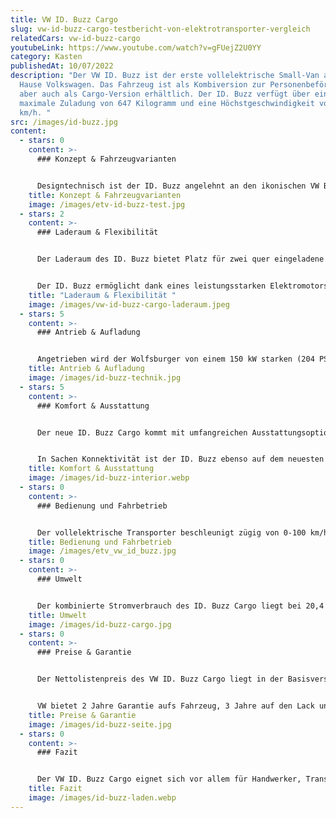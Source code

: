 ```yaml
---
title: VW ID. Buzz Cargo
slug: vw-id-buzz-cargo-testbericht-von-elektrotransporter-vergleich
relatedCars: vw-id-buzz-cargo
youtubeLink: https://www.youtube.com/watch?v=gFUejZ2U0YY
category: Kasten
publishedAt: 10/07/2022
description: "Der VW ID. Buzz ist der erste vollelektrische Small-Van aus dem
  Hause Volkswagen. Das Fahrzeug ist als Kombiversion zur Personenbeförderung,
  aber auch als Cargo-Version erhältlich. Der ID. Buzz verfügt über eine
  maximale Zuladung von 647 Kilogramm und eine Höchstgeschwindigkeit von 145
  km/h. "
src: /images/id-buzz.jpg
content:
  - stars: 0
    content: >-
      ### Konzept & Fahrzeugvarianten


      Designtechnisch ist der ID. Buzz angelehnt an den ikonischen VW Bulli, der auch unter dem Namen VW T1 bekannt ist. Mit dem ID. Buzz bringt Volkswagen den ersten vollelektrischen Small-Van in Serienfertigung auf den Markt. Der Elektrotransporter komplementiert damit die Personenwagen-Serie bestehend aus ID.3, ID.4 und ID.5. Der Transporter ist mit Außenmaßen von knapp 4,70 m Länge, 2,20 m Breite und 1,95  m Höhe relativ kompakt. Das Fahrzeug ist zum einen als Personenwagen mit 5 Sitzplätzen oder als Cargo-Version mit 3 Sitzplätzen und offenem Laderaum erhältlich. VW will in Zukunft jedoch auch weitere Versionen mit sechs und sieben Sitzplätzen sowie mit längerem Radstand anbieten. Bei der Cargo-Ausführung ist hinter den Sitzen eine feste Trennwand installiert. Diese kann gegen Aufpreis auch mit einer Fenster- und/oder einer Durchladeöffnung versehen werden.
    title: Konzept & Fahrzeugvarianten
    image: /images/etv-id-buzz-test.jpg
  - stars: 2
    content: >-
      ### Laderaum & Flexibilität


      Der Laderaum des ID. Buzz bietet Platz für zwei quer eingeladene Europaletten. Das Ladevolumen von bis zu 3,9 Kubikmetern und die maximale Nutzlast von 650 kg bringen vielfältige Einsatzmöglichkeiten für Handwerker, Dienstleister  und Lieferdienste. Die Ladehöhe von circa 62 cm ist angenehm niedrig und ermöglicht über seitliche Schiebetüren beziehungsweise eine Heckklappe oder Flügeltüren komfortables Beladen. Wer jedoch wirklich sperrige und schwere Gegenstände transportieren muss, sollte eher zu einem größeren Transporter tendieren. Der Small-Van ist zudem nur als Kastenwagen verfügbar. Wer eine Pritsche oder Ähnliches sucht, wird hier ebenso nicht fündig. 


      Der ID. Buzz ermöglicht dank eines leistungsstarken Elektromotors mit einer optionalen Anhängerkupplung maximale Anhängelasten von bis zu 1.000 kg (gebremst, bei 12 % Steigung) und 750 kg (ungebremst).
    title: "Laderaum & Flexibilität "
    image: /images/vw-id-buzz-cargo-laderaum.jpeg
  - stars: 5
    content: >-
      ### Antrieb & Aufladung


      Angetrieben wird der Wolfsburger von einem 150 kW starken (204 PS) Elektromotor, der in die Hinterachse integriert ist. Dieser ermöglicht ein maximales Drehmoment von 310 Nm und eine Höchstgeschwindigkeit von 145 km/h (elektronisch abgeregelt). Der Strom kommt von einer Lithium-Ionen-Batterie mit einem Bruttoenergiegehalt von 82 kWh und 77 kWh netto. Damit kommt das Fahrzeug auf eine Reichweite von maximal 420 km (WLTP). In  gut 8 Stunden lässt sich der ID.Buzz an einer Wallbox voll aufladen. Zudem verfügt das Fahrzeug über eine Schnellladefunktion mit Gleichstrom. So kann das Fahrzeug mit bis zu 170 kW  in 30 Minuten von 5 % bis 80 % in ca. 30 Minuten geladen werden.
    title: Antrieb & Aufladung
    image: /images/id-buzz-technik.jpg
  - stars: 5
    content: >-
      ### Komfort & Ausstattung


      Der neue ID. Buzz Cargo kommt mit umfangreichen Ausstattungsoptionen und Features auf den Markt. Zur Serienausstattung der Cargo-Version gehören unter anderem: elektrisch einstell- und beheizbare Außenspiegel, LED-Scheinwerfer, das Warnsystem "Car2X", Einparkhilfe, Notbremsassistent "Front Assist" mit Fußgänger- und Radfahrer-Erkennung, CCS-Ladekabel, Klimaanlage, Ladekabel Mode 3 Typ 2 (16 A), Mobiltelefon-Schnittstelle, das Radiosystem "Ready 2 Discover" und eine Zentralverriegelung mit schlüssellosem Startsystem. Zudem bietet VW einen umfangreichen Katalog für mögliche Sonderausstattungen und so kann das Fahrzeug beispielsweise mit über 30 Assistenzsystemen ausgestattet werden. Der Elektrotransporter ist zudem in 11 verschiedenen Farbvarianten erhältlich. 


      In Sachen Konnektivität ist der ID. Buzz ebenso auf dem neuesten Stand der Technik. Eine integrierte SIM-Karte sorgt hier dafür, die digitalen Funktionen und die Software des ID. Buzz aktuell zu halten.
    title: Komfort & Ausstattung
    image: /images/id-buzz-interior.webp
  - stars: 0
    content: >-
      ### Bedienung und Fahrbetrieb


      Der vollelektrische Transporter beschleunigt zügig von 0-100 km/h in 10,2 Sekunden. Der Heckmotor bringt dank des tiefliegenden Schwerpunkts des Lithium-Akkus seine Leistung auch optimal auf die Straße. Der minimale Wendekreis des Fahrzeugs liegt bei knapp 11 Metern und so lässt sich der Van auch im urbanen Umfeld gut manövrieren. Im Innenraum des ID. Buzz Cargo lassen sich optional zahlreiche USB-C-Ports, die weitere Endgeräte mit Strom versorgen können, verbauen. Auf dem Armaturenbrett befindet sich außerdem eine geräumige Ablagefläche für Dokumente oder Ähnliches. In Punkto Verkehrsübersicht büßt der ID. Buzz im Vergleich zu einem klassischen VW Van durch die vordere Säulenstruktur etwas ein.
    title: Bedienung und Fahrbetrieb
    image: /images/etv_vw_id_buzz.jpg
  - stars: 0
    content: >-
      ### Umwelt 


      Der kombinierte Stromverbrauch des ID. Buzz Cargo liegt bei 20,4 - 22,2 kWh/100 km (WLTP). Dieser ist bezogen auf die Fahrzeuggröße vergleichsweise niedrig. Bei angenommenen 30 Cent pro Kilowattstunde kosten 100 km Fahrstrecke circa 6,12 - 6,66 €. Ein zusätzliches Solarmodul für mehr Reichweite wird von VW nicht angeboten.
    title: Umwelt
    image: /images/id-buzz-cargo.jpg
  - stars: 0
    content: >-
      ### Preise & Garantie


      Der Nettolistenpreis des VW ID. Buzz Cargo liegt in der Basisversion bei 45.740 €. Mit den zusätzlichen 19 Prozent Mehrwertsteuer  kostet der Stromer dann 54.430,60 €. 


      VW bietet 2 Jahre Garantie aufs Fahrzeug, 3 Jahre auf den Lack und 12 Jahre auf Durchrostung. Auf die Batterie des VW ID. Buzz gibt der Hersteller eine Garantie von 8 Jahren oder 160.000 Kilometern.
    title: Preise & Garantie
    image: /images/id-buzz-seite.jpg
  - stars: 0
    content: >-
      ### Fazit


      Der VW ID. Buzz Cargo eignet sich vor allem für Handwerker, Transportunternehmen und Dienstleister. In Sachen Ausstattung, Assitenzsystemen und Konnektivität muss sich der Bulli der Zukunft nicht vor der Konkurrenz verstecken. Dennoch ist das Fahrzeug für die zur Verfügung stehenden 647 Kilogramm Nutzlast vergleichsweise teuer. Der ID. Buzz wird auch wie seine Vorgänger ein Statussymbol bleiben. Wer weniger ausgeben möchte, sollte eher zu einem anderen Hersteller tendieren.
    title: Fazit
    image: /images/id-buzz-laden.webp
---
```


